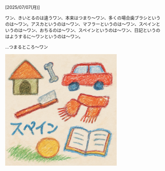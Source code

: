 [2025/07/07(月)]

ワン、きいとるのは違うワン、本来はつまり〜ワン、多くの場合歯ブラシというのは〜ワン。アスカというのは〜ワン、マフラーというのは～ワン、スペインというのは～ワン、おちるのは～ワン、スペインというのは〜ワン、日記というのはようするに～ワンというのは〜ワン。

...つまるところ〜ワン

<img width="360px" src="image.png">